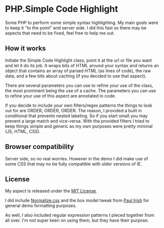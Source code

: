 <h1>PHP.Simple Code Highlight</h1>
<p>
    Some PHP to perform some simple syntax highlighting. My main goals were to keep it "to the point" and server side. I did this fast
    so there may be aspects that need to be fixed, feel free to help me out.
</p>



<h2>How it works</h2>
<p>
    Initiate the Simple Code Highlight class, point it at the url or file you want and let it do its job.
    It wraps bits of HTML around your syntax and returns an object that contains an array of parsed HTML (as lines of code), the
    raw data, and a few bits about caching (if you decided to use that aspect).
</p>
<p>
    There are several parameters you can use to refine your use of the class, the most prominent being the use of a cache. The parameters
    you can use to refine your use of this aspect are annotated in code.
</p>
<p>
    If you decide to include your own filters/regex patterns the things to look out for are ORDER, ORDER, ORDER. The reason, I provided a
    built in conditional that prevents nested labeling. So if you start small you may prevent a large match and vice-versa. With the provided
    filters I tried to keep things simple and generic as my own purposes were pretty minimal (JS, HTML, CSS).
</p>



<h2>Browser compatibility</h2>
<p>
    Server side, so no real worries. However in the demo I did make use of some CSS that may no be fully compatible with older versions of IE.
</p>



<h2>License</h2>
<p>
    My aspect is released under the <a href="http://opensource.org/licenses/mit-license.php">MIT License</a>.
</p>
<p>
    I did include <a href="http://necolas.github.com/normalize.css">Normalize.css</a> and the box model tweak from
    <a href="http://www.paulirish.com/2012/box-sizing-border-box-ftw/">Paul Irish</a> for general demo formatting purposes.
</p>
<p>
    As well, I also included regular expression patterns I pieced together from all over. I'm not super keen on using them, but they have their purpose.
</p>
